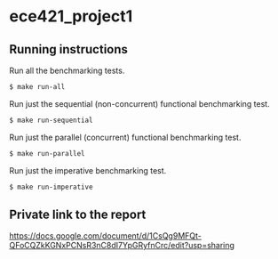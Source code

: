 # ece421_project1

## Running instructions

Run all the benchmarking tests.
```sh
$ make run-all
```

Run just the sequential (non-concurrent) functional benchmarking test.
```sh
$ make run-sequential
```

Run just the parallel (concurrent) functional benchmarking test.
```sh
$ make run-parallel
```

Run just the imperative benchmarking test.
```sh
$ make run-imperative
```

## Private link to the report
https://docs.google.com/document/d/1CsQg9MFQt-QFoCQZkKGNxPCNsR3nC8dI7YpGRyfnCrc/edit?usp=sharing
